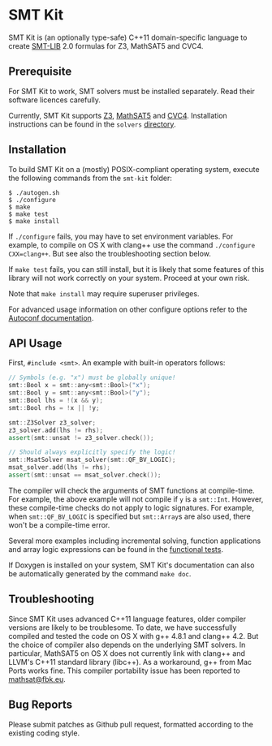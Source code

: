 # SMT Kit

SMT Kit is (an optionally type-safe) C++11 domain-specific language
to create [SMT-LIB][smt-lib] 2.0 formulas for Z3, MathSAT5 and CVC4.

[smt-lib]: http://www.smt-lib.org/

## Prerequisite

For SMT Kit to work, SMT solvers must be installed separately.
Read their software licences carefully.

Currently, SMT Kit supports [Z3][z3], [MathSAT5][msat] and [CVC4][cvc4].
Installation instructions can be found in the `solvers` [directory][solvers].

[z3]: http://z3.codeplex.com/
[msat]: http://mathsat.fbk.eu/
[cvc4]: http://cvc4.cs.nyu.edu/
[solvers]: tree/master/solvers

## Installation

To build SMT Kit on a (mostly) POSIX-compliant operating system,
execute the following commands from the `smt-kit` folder:

    $ ./autogen.sh
    $ ./configure
    $ make
    $ make test
    $ make install

If `./configure` fails, you may have to set environment variables. For example,
to compile on OS X with clang++ use the command `./configure CXX=clang++`.
But see also the troubleshooting section below.

If `make test` fails, you can still install, but it is likely that some
features of this library will not work correctly on your system.
Proceed at your own risk.

Note that `make install` may require superuser privileges.

For advanced usage information on other configure options refer to the
[Autoconf documentation][autoconf].

[autoconf]: http://www.gnu.org/software/autoconf/

## API Usage

First, `#include <smt>`. An example with built-in operators follows:

```C++
// Symbols (e.g. "x") must be globally unique!
smt::Bool x = smt::any<smt::Bool>("x");
smt::Bool y = smt::any<smt::Bool>("y");
smt::Bool lhs = !(x && y);
smt::Bool rhs = !x || !y;

smt::Z3Solver z3_solver;
z3_solver.add(lhs != rhs);
assert(smt::unsat != z3_solver.check());

// Should always explicitly specify the logic!
smt::MsatSolver msat_solver(smt::QF_BV_LOGIC);
msat_solver.add(lhs != rhs);
assert(smt::unsat == msat_solver.check());
```

The compiler will check the arguments of SMT functions at compile-time.
For example, the above example will not compile if `y` is a `smt::Int`.
However, these compile-time checks do not apply to logic signatures.
For example, when `smt::QF_BV_LOGIC` is specified but `smt::Array`s are
also used, there won't be a compile-time error.

Several more examples including incremental solving, function applications
and array logic expressions can be found in the [functional tests][api].

If Doxygen is installed on your system, SMT Kit's documentation can also
be automatically generated by the command `make doc`.

[api]: https://github.com/ahorn/smt-kit/blob/master/test/smt_functional_test.cpp

## Troubleshooting

Since SMT Kit uses advanced C++11 language features, older compiler
versions are likely to be troublesome. To date, we have successfully
compiled and tested the code on OS X with g++ 4.8.1 and clang++ 4.2.
But the choice of compiler also depends on the underlying SMT solvers.
In particular, MathSAT5 on OS X does not currently link with clang++
and LLVM's C++11 standard library (libc++). As a workaround, g++ from
Mac Ports works fine. This compiler portability issue has been reported
to mathsat@fbk.eu.

## Bug Reports

Please submit patches as Github pull request, formatted according to the
existing coding style.
